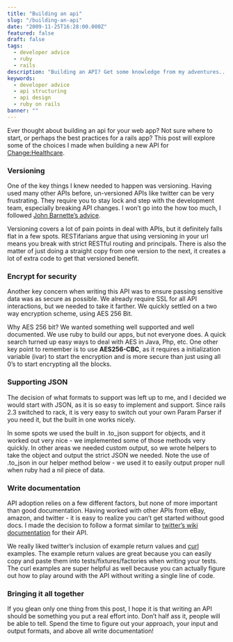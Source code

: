 ```yaml
---
title: "Building an api"
slug: "/building-an-api"
date: "2009-11-25T16:28:00.000Z"
featured: false
draft: false
tags:
  - developer advice
  - ruby
  - rails
description: "Building an API? Get some knowledge from my adventures..."
keywords:
  - developer advice
  - api structuring
  - api design
  - ruby on rails
banner: ""
---
```


Ever thought about building an api for your web app? Not sure where to
start, or perhaps the best practices for a rails app? This post will
explore some of the choices I made when building a new API for
[Change:Healthcare](https://www.changehealthcare.com/).

### Versioning

One of the key things I knew needed to happen was versioning. Having
used many other APIs before, un-versioned APIs like twitter can be very
frustrating. They require you to stay lock and step with the development
team, especially breaking API changes. I won’t go into the how too much,
I followed [John Barnette’s
advice](http://www.jbarnette.com/2009/04/07/http-apis.html).

Versioning covers a lot of pain points in deal with APIs, but it
definitely falls flat in a few spots. RESTifarians argue that using
versioning in your url means you break with strict RESTful routing and
principals. There is also the matter of just doing a straight copy from
one version to the next, it creates a lot of extra code to get that
versioned benefit.

### Encrypt for security

Another key concern when writing this API was to ensure passing
sensitive data was as secure as possible. We already require SSL for all
API interactions, but we needed to take it farther. We quickly settled
on a two way encryption scheme, using AES 256 Bit.

Why AES 256 bit? We wanted something well supported and well documented.
We use ruby to build our apps, but not everyone does. A quick search
turned up easy ways to deal with AES in Java, Php, etc. One other key
point to remember is to use **AES256-CBC**, as it requires a
initialization variable (ivar) to start the encryption and is more
secure than just using all 0’s to start encrypting all the blocks.

### Supporting JSON

The decision of what formats to support was left up to me, and I decided
we would start with JSON, as it is so easy to implement and support.
Since rails 2.3 switched to rack, it is very easy to switch out your own
Param Parser if you need it, but the built in one works nicely.

In some spots we used the built in .to\_json support for objects, and it
worked out very nice - we implemented some of those methods very
quickly. In other areas we needed custom output, so we wrote helpers to
take the object and output the strict JSON we needed. Note the use of
.to\_json in our helper method below - we used it to easily output
proper null when ruby had a nil piece of data.

### Write documentation

API adoption relies on a few different factors, but none of more
important than good documentation. Having worked with other APIs from
eBay, amazon, and twitter - it is easy to realize you can’t get started
without good docs. I made the decision to follow a format similar to
[twitter’s wiki documentation](http://apiwiki.twitter.com/) for their
API.

We really liked twitter’s inclusion of example return values and
[curl](http://curl.haxx.se/ "Curl is a command line tool to interact and/or download information on a website")
examples. The example return values are great because you can easily
copy and paste them into tests/fixtures/factories when writing your
tests. The curl examples are super helpful as well because you can
actually figure out how to play around with the API without writing a
single line of code.

### Bringing it all together

If you glean only one thing from this post, I hope it is that writing an
API should be something you put a real effort into. Don’t half ass it,
people will be able to tell. Spend the time to figure out your approach,
your input and output formats, and above all write documentation!

